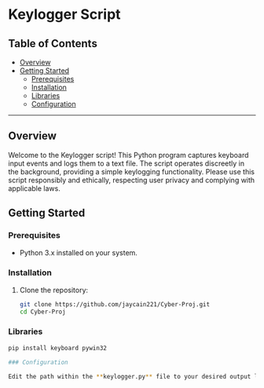 # Keylogger Script

## Table of Contents

- [Overview](#overview)
- [Getting Started](#getting-started)
  - [Prerequisites](#prerequisites)
  - [Installation](#installation)
  - [Libraries](#libraries)
  - [Configuration](#configuration)

---

## Overview

Welcome to the Keylogger script! This Python program captures keyboard input events and logs them to a text file. The script operates discreetly in the background, providing a simple keylogging functionality. Please use this script responsibly and ethically, respecting user privacy and complying with applicable laws.

## Getting Started

### Prerequisites

- Python 3.x installed on your system.

### Installation

1. Clone the repository:

   ```bash
   git clone https://github.com/jaycain221/Cyber-Proj.git
   cd Cyber-Proj

### Libraries

   ```bash
   pip install keyboard pywin32

### Configuration

Edit the path within the **keylogger.py** file to your desired output location